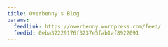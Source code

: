 ```yaml
---
title: Overbenny's Blog
params:
  feedlink: https://overbenny.wordpress.com/feed/
  feedid: 0eba32229176f3237e5fab1af8922091
---
```

